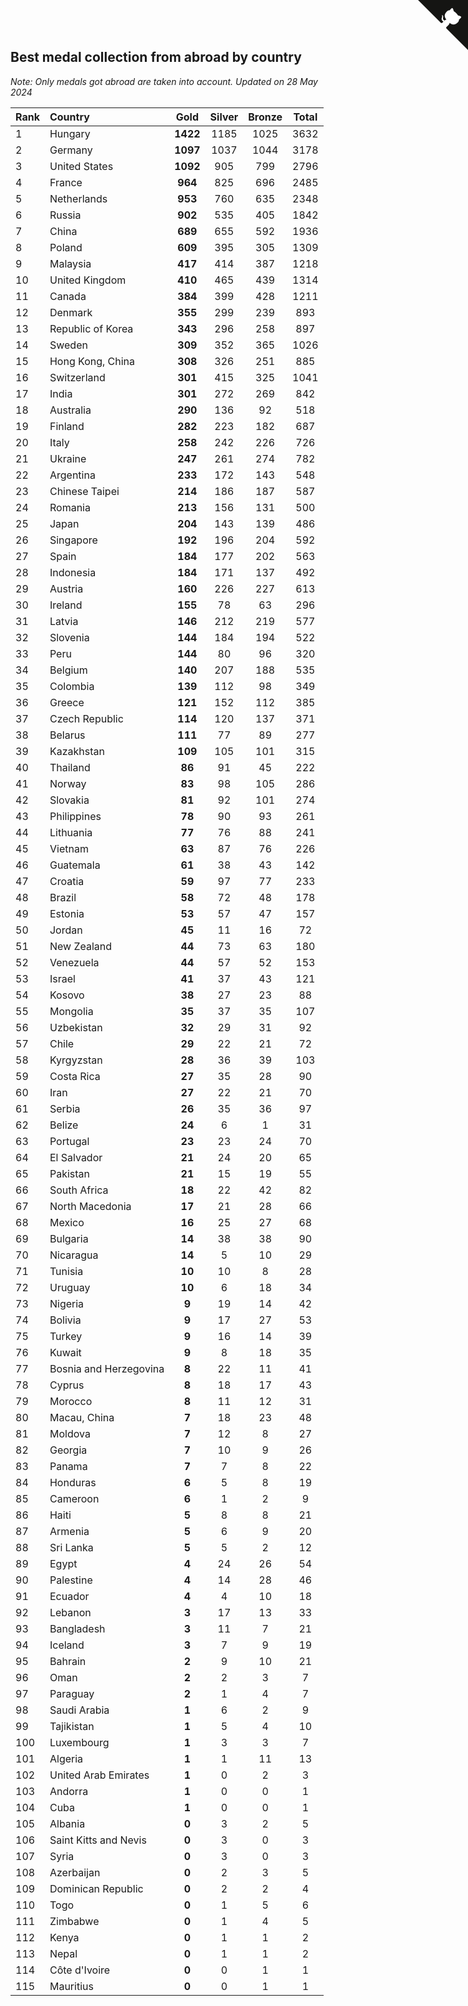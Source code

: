 ## Best medal collection from abroad by country

*Note: Only medals got abroad are taken into account.*
*Updated on 28 May 2024*

| Rank | Country | Gold | Silver | Bronze | Total |
| :--- | :--- | :--: | :--: | :--: | :--: |
| 1 | Hungary | **1422** | 1185 | 1025 | 3632 |
| 2 | Germany | **1097** | 1037 | 1044 | 3178 |
| 3 | United States | **1092** | 905 | 799 | 2796 |
| 4 | France | **964** | 825 | 696 | 2485 |
| 5 | Netherlands | **953** | 760 | 635 | 2348 |
| 6 | Russia | **902** | 535 | 405 | 1842 |
| 7 | China | **689** | 655 | 592 | 1936 |
| 8 | Poland | **609** | 395 | 305 | 1309 |
| 9 | Malaysia | **417** | 414 | 387 | 1218 |
| 10 | United Kingdom | **410** | 465 | 439 | 1314 |
| 11 | Canada | **384** | 399 | 428 | 1211 |
| 12 | Denmark | **355** | 299 | 239 | 893 |
| 13 | Republic of Korea | **343** | 296 | 258 | 897 |
| 14 | Sweden | **309** | 352 | 365 | 1026 |
| 15 | Hong Kong, China | **308** | 326 | 251 | 885 |
| 16 | Switzerland | **301** | 415 | 325 | 1041 |
| 17 | India | **301** | 272 | 269 | 842 |
| 18 | Australia | **290** | 136 | 92 | 518 |
| 19 | Finland | **282** | 223 | 182 | 687 |
| 20 | Italy | **258** | 242 | 226 | 726 |
| 21 | Ukraine | **247** | 261 | 274 | 782 |
| 22 | Argentina | **233** | 172 | 143 | 548 |
| 23 | Chinese Taipei | **214** | 186 | 187 | 587 |
| 24 | Romania | **213** | 156 | 131 | 500 |
| 25 | Japan | **204** | 143 | 139 | 486 |
| 26 | Singapore | **192** | 196 | 204 | 592 |
| 27 | Spain | **184** | 177 | 202 | 563 |
| 28 | Indonesia | **184** | 171 | 137 | 492 |
| 29 | Austria | **160** | 226 | 227 | 613 |
| 30 | Ireland | **155** | 78 | 63 | 296 |
| 31 | Latvia | **146** | 212 | 219 | 577 |
| 32 | Slovenia | **144** | 184 | 194 | 522 |
| 33 | Peru | **144** | 80 | 96 | 320 |
| 34 | Belgium | **140** | 207 | 188 | 535 |
| 35 | Colombia | **139** | 112 | 98 | 349 |
| 36 | Greece | **121** | 152 | 112 | 385 |
| 37 | Czech Republic | **114** | 120 | 137 | 371 |
| 38 | Belarus | **111** | 77 | 89 | 277 |
| 39 | Kazakhstan | **109** | 105 | 101 | 315 |
| 40 | Thailand | **86** | 91 | 45 | 222 |
| 41 | Norway | **83** | 98 | 105 | 286 |
| 42 | Slovakia | **81** | 92 | 101 | 274 |
| 43 | Philippines | **78** | 90 | 93 | 261 |
| 44 | Lithuania | **77** | 76 | 88 | 241 |
| 45 | Vietnam | **63** | 87 | 76 | 226 |
| 46 | Guatemala | **61** | 38 | 43 | 142 |
| 47 | Croatia | **59** | 97 | 77 | 233 |
| 48 | Brazil | **58** | 72 | 48 | 178 |
| 49 | Estonia | **53** | 57 | 47 | 157 |
| 50 | Jordan | **45** | 11 | 16 | 72 |
| 51 | New Zealand | **44** | 73 | 63 | 180 |
| 52 | Venezuela | **44** | 57 | 52 | 153 |
| 53 | Israel | **41** | 37 | 43 | 121 |
| 54 | Kosovo | **38** | 27 | 23 | 88 |
| 55 | Mongolia | **35** | 37 | 35 | 107 |
| 56 | Uzbekistan | **32** | 29 | 31 | 92 |
| 57 | Chile | **29** | 22 | 21 | 72 |
| 58 | Kyrgyzstan | **28** | 36 | 39 | 103 |
| 59 | Costa Rica | **27** | 35 | 28 | 90 |
| 60 | Iran | **27** | 22 | 21 | 70 |
| 61 | Serbia | **26** | 35 | 36 | 97 |
| 62 | Belize | **24** | 6 | 1 | 31 |
| 63 | Portugal | **23** | 23 | 24 | 70 |
| 64 | El Salvador | **21** | 24 | 20 | 65 |
| 65 | Pakistan | **21** | 15 | 19 | 55 |
| 66 | South Africa | **18** | 22 | 42 | 82 |
| 67 | North Macedonia | **17** | 21 | 28 | 66 |
| 68 | Mexico | **16** | 25 | 27 | 68 |
| 69 | Bulgaria | **14** | 38 | 38 | 90 |
| 70 | Nicaragua | **14** | 5 | 10 | 29 |
| 71 | Tunisia | **10** | 10 | 8 | 28 |
| 72 | Uruguay | **10** | 6 | 18 | 34 |
| 73 | Nigeria | **9** | 19 | 14 | 42 |
| 74 | Bolivia | **9** | 17 | 27 | 53 |
| 75 | Turkey | **9** | 16 | 14 | 39 |
| 76 | Kuwait | **9** | 8 | 18 | 35 |
| 77 | Bosnia and Herzegovina | **8** | 22 | 11 | 41 |
| 78 | Cyprus | **8** | 18 | 17 | 43 |
| 79 | Morocco | **8** | 11 | 12 | 31 |
| 80 | Macau, China | **7** | 18 | 23 | 48 |
| 81 | Moldova | **7** | 12 | 8 | 27 |
| 82 | Georgia | **7** | 10 | 9 | 26 |
| 83 | Panama | **7** | 7 | 8 | 22 |
| 84 | Honduras | **6** | 5 | 8 | 19 |
| 85 | Cameroon | **6** | 1 | 2 | 9 |
| 86 | Haiti | **5** | 8 | 8 | 21 |
| 87 | Armenia | **5** | 6 | 9 | 20 |
| 88 | Sri Lanka | **5** | 5 | 2 | 12 |
| 89 | Egypt | **4** | 24 | 26 | 54 |
| 90 | Palestine | **4** | 14 | 28 | 46 |
| 91 | Ecuador | **4** | 4 | 10 | 18 |
| 92 | Lebanon | **3** | 17 | 13 | 33 |
| 93 | Bangladesh | **3** | 11 | 7 | 21 |
| 94 | Iceland | **3** | 7 | 9 | 19 |
| 95 | Bahrain | **2** | 9 | 10 | 21 |
| 96 | Oman | **2** | 2 | 3 | 7 |
| 97 | Paraguay | **2** | 1 | 4 | 7 |
| 98 | Saudi Arabia | **1** | 6 | 2 | 9 |
| 99 | Tajikistan | **1** | 5 | 4 | 10 |
| 100 | Luxembourg | **1** | 3 | 3 | 7 |
| 101 | Algeria | **1** | 1 | 11 | 13 |
| 102 | United Arab Emirates | **1** | 0 | 2 | 3 |
| 103 | Andorra | **1** | 0 | 0 | 1 |
| 104 | Cuba | **1** | 0 | 0 | 1 |
| 105 | Albania | **0** | 3 | 2 | 5 |
| 106 | Saint Kitts and Nevis | **0** | 3 | 0 | 3 |
| 107 | Syria | **0** | 3 | 0 | 3 |
| 108 | Azerbaijan | **0** | 2 | 3 | 5 |
| 109 | Dominican Republic | **0** | 2 | 2 | 4 |
| 110 | Togo | **0** | 1 | 5 | 6 |
| 111 | Zimbabwe | **0** | 1 | 4 | 5 |
| 112 | Kenya | **0** | 1 | 1 | 2 |
| 113 | Nepal | **0** | 1 | 1 | 2 |
| 114 | Côte d'Ivoire | **0** | 0 | 1 | 1 |
| 115 | Mauritius | **0** | 0 | 1 | 1 |


<a href="https://github.com/JustinTimeCuber/wca_statistics" class="github-corner" aria-label="View source on Github"><svg width="80" height="80" viewBox="0 0 250 250" style="fill:#151513; color:#fff; position: absolute; top: 0; border: 0; right: 0;" aria-hidden="true"><path d="M0,0 L115,115 L130,115 L142,142 L250,250 L250,0 Z"></path><path d="M128.3,109.0 C113.8,99.7 119.0,89.6 119.0,89.6 C122.0,82.7 120.5,78.6 120.5,78.6 C119.2,72.0 123.4,76.3 123.4,76.3 C127.3,80.9 125.5,87.3 125.5,87.3 C122.9,97.6 130.6,101.9 134.4,103.2" fill="currentColor" style="transform-origin: 130px 106px;" class="octo-arm"></path><path d="M115.0,115.0 C114.9,115.1 118.7,116.5 119.8,115.4 L133.7,101.6 C136.9,99.2 139.9,98.4 142.2,98.6 C133.8,88.0 127.5,74.4 143.8,58.0 C148.5,53.4 154.0,51.2 159.7,51.0 C160.3,49.4 163.2,43.6 171.4,40.1 C171.4,40.1 176.1,42.5 178.8,56.2 C183.1,58.6 187.2,61.8 190.9,65.4 C194.5,69.0 197.7,73.2 200.1,77.6 C213.8,80.2 216.3,84.9 216.3,84.9 C212.7,93.1 206.9,96.0 205.4,96.6 C205.1,102.4 203.0,107.8 198.3,112.5 C181.9,128.9 168.3,122.5 157.7,114.1 C157.9,116.9 156.7,120.9 152.7,124.9 L141.0,136.5 C139.8,137.7 141.6,141.9 141.8,141.8 Z" fill="currentColor" class="octo-body"></path></svg></a><style>.github-corner:hover .octo-arm{animation:octocat-wave 560ms ease-in-out}@keyframes octocat-wave{0%,100%{transform:rotate(0)}20%,60%{transform:rotate(-25deg)}40%,80%{transform:rotate(10deg)}}@media (max-width:500px){.github-corner:hover .octo-arm{animation:none}.github-corner .octo-arm{animation:octocat-wave 560ms ease-in-out}}</style>
